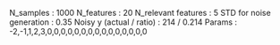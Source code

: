 N_samples                     : 1000
N_features                    : 20
N_relevant features           : 5
STD for noise generation      : 0.35
Noisy y (actual / ratio)      : 214 / 0.214
Params                        : -2,-1,1,2,3,0,0,0,0,0,0,0,0,0,0,0,0,0,0,0
